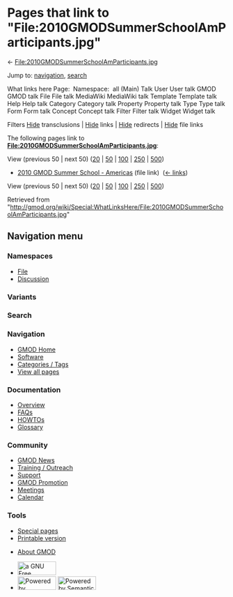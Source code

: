 <div id="mw-page-base" class="noprint">

</div>

<div id="mw-head-base" class="noprint">

</div>

<div id="content" class="mw-body" role="main">

<span id="top"></span>

<div id="mw-js-message" style="display:none;">

</div>



# <span dir="auto">Pages that link to "File:2010GMODSummerSchoolAmParticipants.jpg"</span>

<div id="bodyContent">

<div id="contentSub">

←
[File:2010GMODSummerSchoolAmParticipants.jpg](/wiki/File:2010GMODSummerSchoolAmParticipants.jpg "File:2010GMODSummerSchoolAmParticipants.jpg")

</div>

<div id="jump-to-nav" class="mw-jump">

Jump to: [navigation](#mw-navigation), [search](#p-search)

</div>

<div id="mw-content-text">

What links here Page:  Namespace:  all (Main) Talk User User talk GMOD
GMOD talk File File talk MediaWiki MediaWiki talk Template Template talk
Help Help talk Category Category talk Property Property talk Type Type
talk Form Form talk Concept Concept talk Filter Filter talk Widget
Widget talk

Filters
[Hide](/mediawiki/index.php?title=Special:WhatLinksHere/File:2010GMODSummerSchoolAmParticipants.jpg&hidetrans=1 "Special:WhatLinksHere/File:2010GMODSummerSchoolAmParticipants.jpg")
transclusions \|
[Hide](/mediawiki/index.php?title=Special:WhatLinksHere/File:2010GMODSummerSchoolAmParticipants.jpg&hidelinks=1 "Special:WhatLinksHere/File:2010GMODSummerSchoolAmParticipants.jpg")
links \|
[Hide](/mediawiki/index.php?title=Special:WhatLinksHere/File:2010GMODSummerSchoolAmParticipants.jpg&hideredirs=1 "Special:WhatLinksHere/File:2010GMODSummerSchoolAmParticipants.jpg")
redirects \|
[Hide](/mediawiki/index.php?title=Special:WhatLinksHere/File:2010GMODSummerSchoolAmParticipants.jpg&hideimages=1 "Special:WhatLinksHere/File:2010GMODSummerSchoolAmParticipants.jpg")
file links

The following pages link to
**[File:2010GMODSummerSchoolAmParticipants.jpg](/wiki/File:2010GMODSummerSchoolAmParticipants.jpg "File:2010GMODSummerSchoolAmParticipants.jpg")**:

View (previous 50 \| next 50)
([20](/mediawiki/index.php?title=Special:WhatLinksHere/File:2010GMODSummerSchoolAmParticipants.jpg&limit=20 "Special:WhatLinksHere/File:2010GMODSummerSchoolAmParticipants.jpg")
\|
[50](/mediawiki/index.php?title=Special:WhatLinksHere/File:2010GMODSummerSchoolAmParticipants.jpg&limit=50 "Special:WhatLinksHere/File:2010GMODSummerSchoolAmParticipants.jpg")
\|
[100](/mediawiki/index.php?title=Special:WhatLinksHere/File:2010GMODSummerSchoolAmParticipants.jpg&limit=100 "Special:WhatLinksHere/File:2010GMODSummerSchoolAmParticipants.jpg")
\|
[250](/mediawiki/index.php?title=Special:WhatLinksHere/File:2010GMODSummerSchoolAmParticipants.jpg&limit=250 "Special:WhatLinksHere/File:2010GMODSummerSchoolAmParticipants.jpg")
\|
[500](/mediawiki/index.php?title=Special:WhatLinksHere/File:2010GMODSummerSchoolAmParticipants.jpg&limit=500 "Special:WhatLinksHere/File:2010GMODSummerSchoolAmParticipants.jpg"))

- [2010 GMOD Summer School -
  Americas](/wiki/2010_GMOD_Summer_School_-_Americas "2010 GMOD Summer School - Americas")
  (file link) ‎ <span class="mw-whatlinkshere-tools">([←
  links](/mediawiki/index.php?title=Special:WhatLinksHere&target=2010+GMOD+Summer+School+-+Americas "Special:WhatLinksHere"))</span>

View (previous 50 \| next 50)
([20](/mediawiki/index.php?title=Special:WhatLinksHere/File:2010GMODSummerSchoolAmParticipants.jpg&limit=20 "Special:WhatLinksHere/File:2010GMODSummerSchoolAmParticipants.jpg")
\|
[50](/mediawiki/index.php?title=Special:WhatLinksHere/File:2010GMODSummerSchoolAmParticipants.jpg&limit=50 "Special:WhatLinksHere/File:2010GMODSummerSchoolAmParticipants.jpg")
\|
[100](/mediawiki/index.php?title=Special:WhatLinksHere/File:2010GMODSummerSchoolAmParticipants.jpg&limit=100 "Special:WhatLinksHere/File:2010GMODSummerSchoolAmParticipants.jpg")
\|
[250](/mediawiki/index.php?title=Special:WhatLinksHere/File:2010GMODSummerSchoolAmParticipants.jpg&limit=250 "Special:WhatLinksHere/File:2010GMODSummerSchoolAmParticipants.jpg")
\|
[500](/mediawiki/index.php?title=Special:WhatLinksHere/File:2010GMODSummerSchoolAmParticipants.jpg&limit=500 "Special:WhatLinksHere/File:2010GMODSummerSchoolAmParticipants.jpg"))

</div>

<div class="printfooter">

Retrieved from
"<http://gmod.org/wiki/Special:WhatLinksHere/File:2010GMODSummerSchoolAmParticipants.jpg>"

</div>

<div id="catlinks" class="catlinks catlinks-allhidden">

</div>

<div class="visualClear">

</div>

</div>

</div>

<div id="mw-navigation">

## Navigation menu

<div id="mw-head">



<div id="left-navigation">

<div id="p-namespaces" class="vectorTabs" role="navigation"
aria-labelledby="p-namespaces-label">

### Namespaces

- <span id="ca-nstab-image"><a href="/wiki/File:2010GMODSummerSchoolAmParticipants.jpg"
  accesskey="c" title="View the file page [c]">File</a></span>
- <span id="ca-talk"><a
  href="/mediawiki/index.php?title=File_talk:2010GMODSummerSchoolAmParticipants.jpg&amp;action=edit&amp;redlink=1"
  accesskey="t"
  title="Discussion about the content page [t]">Discussion</a></span>

</div>

<div id="p-variants" class="vectorMenu emptyPortlet" role="navigation"
aria-labelledby="p-variants-label">

### 

### Variants[](#)

<div class="menu">

</div>

</div>

</div>

<div id="right-navigation">





</div>

<div id="p-search" role="search">

### Search

<div id="simpleSearch">

</div>

</div>

</div>

</div>

<div id="mw-panel">

<div id="p-logo" role="banner">

<a href="/wiki/Main_Page"
style="background-image: url(http://gmod.org/images/GMOD-cogs.png);"
title="Visit the main page"></a>

</div>

<div id="p-Navigation" class="portal" role="navigation"
aria-labelledby="p-Navigation-label">

### Navigation

<div class="body">

- <span id="n-GMOD-Home">[GMOD Home](/wiki/Main_Page)</span>
- <span id="n-Software">[Software](/wiki/GMOD_Components)</span>
- <span id="n-Categories-.2F-Tags">[Categories /
  Tags](/wiki/Categories)</span>
- <span id="n-View-all-pages">[View all
  pages](/wiki/Special:AllPages)</span>

</div>

</div>

<div id="p-Documentation" class="portal" role="navigation"
aria-labelledby="p-Documentation-label">

### Documentation

<div class="body">

- <span id="n-Overview">[Overview](/wiki/Overview)</span>
- <span id="n-FAQs">[FAQs](/wiki/Category:FAQ)</span>
- <span id="n-HOWTOs">[HOWTOs](/wiki/Category:HOWTO)</span>
- <span id="n-Glossary">[Glossary](/wiki/Glossary)</span>

</div>

</div>

<div id="p-Community" class="portal" role="navigation"
aria-labelledby="p-Community-label">

### Community

<div class="body">

- <span id="n-GMOD-News">[GMOD News](/wiki/GMOD_News)</span>
- <span id="n-Training-.2F-Outreach">[Training /
  Outreach](/wiki/Training_and_Outreach)</span>
- <span id="n-Support">[Support](/wiki/Support)</span>
- <span id="n-GMOD-Promotion">[GMOD
  Promotion](/wiki/GMOD_Promotion)</span>
- <span id="n-Meetings">[Meetings](/wiki/Meetings)</span>
- <span id="n-Calendar">[Calendar](/wiki/Calendar)</span>

</div>

</div>

<div id="p-tb" class="portal" role="navigation"
aria-labelledby="p-tb-label">

### Tools

<div class="body">

- <span id="t-specialpages"><a href="/wiki/Special:SpecialPages" accesskey="q"
  title="A list of all special pages [q]">Special pages</a></span>
- <span id="t-print"><a
  href="/mediawiki/index.php?title=Special:WhatLinksHere/File:2010GMODSummerSchoolAmParticipants.jpg&amp;printable=yes"
  rel="alternate" accesskey="p"
  title="Printable version of this page [p]">Printable version</a></span>

</div>

</div>

</div>

</div>

<div id="footer" role="contentinfo">

- <span id="footer-places-about">[About
  GMOD](/wiki/GMOD:About "GMOD:About")</span>

<!-- -->

- <span id="footer-copyrightico">[<img src="http://www.gnu.org/graphics/gfdl-logo-small.png" width="88"
  height="31" alt="a GNU Free Documentation License" />](http://www.gnu.org/licenses/fdl-1.3.html)</span>
- <span id="footer-poweredbyico">[<img src="/mediawiki/skins/common/images/poweredby_mediawiki_88x31.png"
  width="88" height="31" alt="Powered by MediaWiki" />](//www.mediawiki.org/)
  [<img
  src="/mediawiki/extensions/SemanticMediaWiki/includes/../resources/images/smw_button.png"
  width="88" height="31" alt="Powered by Semantic MediaWiki" />](https://www.semantic-mediawiki.org/wiki/Semantic_MediaWiki)</span>

<div style="clear:both">

</div>

</div>

